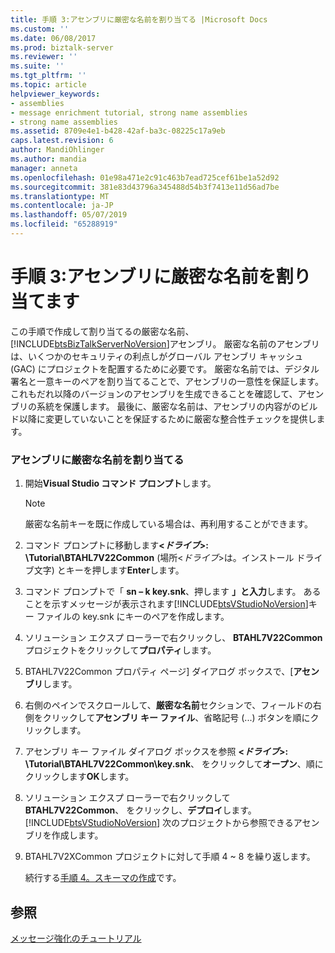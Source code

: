 ```yaml
---
title: 手順 3:アセンブリに厳密な名前を割り当てる |Microsoft Docs
ms.custom: ''
ms.date: 06/08/2017
ms.prod: biztalk-server
ms.reviewer: ''
ms.suite: ''
ms.tgt_pltfrm: ''
ms.topic: article
helpviewer_keywords:
- assemblies
- message enrichment tutorial, strong name assemblies
- strong name assemblies
ms.assetid: 8709e4e1-b428-42af-ba3c-08225c17a9eb
caps.latest.revision: 6
author: MandiOhlinger
ms.author: mandia
manager: anneta
ms.openlocfilehash: 01e98a471e2c91c463b7ead725cef61be1a52d92
ms.sourcegitcommit: 381e83d43796a345488d54b3f7413e11d56ad7be
ms.translationtype: MT
ms.contentlocale: ja-JP
ms.lasthandoff: 05/07/2019
ms.locfileid: "65288919"
---
```

# <a name="step-3-assign-a-strong-name-to-the-assembly"></a>手順 3:アセンブリに厳密な名前を割り当てます
この手順で作成して割り当てるの厳密な名前、[!INCLUDE[btsBizTalkServerNoVersion](../../includes/btsbiztalkservernoversion-md.md)]アセンブリ。 厳密な名前のアセンブリは、いくつかのセキュリティの利点しがグローバル アセンブリ キャッシュ (GAC) にプロジェクトを配置するために必要です。 厳密な名前では、デジタル署名と一意キーのペアを割り当てることで、アセンブリの一意性を保証します。 これもだれ以降のバージョンのアセンブリを生成できることを確認して、アセンブリの系統を保護します。 最後に、厳密な名前は、アセンブリの内容がのビルド以降に変更していないことを保証するために厳密な整合性チェックを提供します。  
  
### <a name="to-assign-a-strong-name-to-the-assembly"></a>アセンブリに厳密な名前を割り当てる  
  
1. 開始**Visual Studio コマンド プロンプト**します。  
  
   > [!NOTE]
   >  厳密な名前キーを既に作成している場合は、再利用することができます。  
  
2. コマンド プロンプトに移動します<strong>\<*ドライブ*\>: \Tutorial\BTAHL7V22Common</strong> (場所\<*ドライブ*\>は。インストール ドライブ文字) とキーを押します**Enter**します。  
  
3. コマンド プロンプトで「 **sn – k key.snk**、押します **」と入力**します。 あることを示すメッセージが表示されます[!INCLUDE[btsVStudioNoVersion](../../includes/btsvstudionoversion-md.md)]キー ファイルの key.snk にキーのペアを作成します。  
  
4. ソリューション エクスプ ローラーで右クリックし、 **BTAHL7V22Common**プロジェクトをクリックして**プロパティ**します。  
  
5. BTAHL7V22Common プロパティ ページ] ダイアログ ボックスで、[**アセンブリ**します。  
  
6. 右側のペインでスクロールして、**厳密な名前**セクションで、フィールドの右側をクリックして**アセンブリ キー ファイル**、省略記号 (...) ボタンを順にクリックします。  
  
7. アセンブリ キー ファイル ダイアログ ボックスを参照 **\<*ドライブ*\>: \Tutorial\BTAHL7V22Common\key.snk**、 をクリックして**オープン**、順にクリックします**OK**します。  
  
8. ソリューション エクスプ ローラーで右クリックして**BTAHL7V22Common**、 をクリックし、**デプロイ**します。 [!INCLUDE[btsVStudioNoVersion](../../includes/btsvstudionoversion-md.md)] 次のプロジェクトから参照できるアセンブリを作成します。  
  
9. BTAHL7V2XCommon プロジェクトに対して手順 4 ~ 8 を繰り返します。  
  
   続行する[手順 4。スキーマの作成](../../adapters-and-accelerators/accelerator-hl7/step-4-create-the-schemas.md)です。  
  
## <a name="see-also"></a>参照  
 [メッセージ強化のチュートリアル](../../adapters-and-accelerators/accelerator-hl7/message-enrichment-tutorial.md)